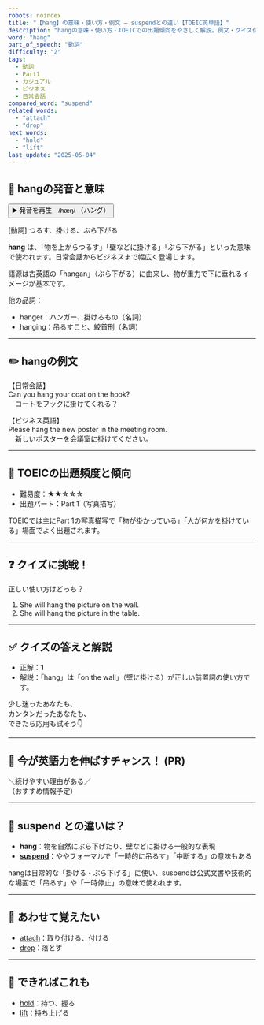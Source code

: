 ```yaml
---
robots: noindex
title: "【hang】の意味・使い方・例文 ― suspendとの違い【TOEIC英単語】"
description: "hangの意味・使い方・TOEICでの出題傾向をやさしく解説。例文・クイズ付きでsuspendとの違いもわかりやすく学べます。"
word: "hang"
part_of_speech: "動詞"
difficulty: "2"
tags:
  - 動詞
  - Part1
  - カジュアル
  - ビジネス
  - 日常会話
compared_word: "suspend"
related_words:
  - "attach"
  - "drop"
next_words:
  - "hold"
  - "lift"
last_update: "2025-05-04"
---
```


## 🔰 hangの発音と意味

<button class="play-audio" onclick="playTTS('hang')">
  <span class="play-audio-main">
    ▶️ 発音を再生　/hæŋ/
  </span>
  <span class="play-audio-sub">
    （ハング）
  </span>
</button>

[動詞] つるす、掛ける、ぶら下がる

**hang** は、「物を上からつるす」「壁などに掛ける」「ぶら下がる」といった意味で使われます。日常会話からビジネスまで幅広く登場します。

語源は古英語の「hangan」（ぶら下がる）に由来し、物が重力で下に垂れるイメージが基本です。

他の品詞：  
- hanger：ハンガー、掛けるもの（名詞）
- hanging：吊るすこと、絞首刑（名詞）

---

## ✏️ hangの例文

【日常会話】  
Can you hang your coat on the hook?  
　コートをフックに掛けてくれる？

【ビジネス英語】  
Please hang the new poster in the meeting room.  
　新しいポスターを会議室に掛けてください。

---

## 🎯 TOEICの出題頻度と傾向

- 難易度：★★☆☆☆
- 出題パート：Part 1（写真描写）

TOEICでは主にPart 1の写真描写で「物が掛かっている」「人が何かを掛けている」場面でよく出題されます。

---

## ❓ クイズに挑戦！

正しい使い方はどっち？

1. She will hang the picture on the wall.  
2. She will hang the picture in the table.

---

## ✅ クイズの答えと解説

- 正解：**1**
- 解説：「hang」は「on the wall」（壁に掛ける）が正しい前置詞の使い方です。

少し迷ったあなたも、  
カンタンだったあなたも、  
できたら応用も試そう👇️

---

## 🚀 今が英語力を伸ばすチャンス！ (PR)

<div class="info-center">
＼続けやすい理由がある／<br>  
（おすすめ情報予定）
</div>

---

## 🤔  suspend との違いは？

- **hang**：物を自然にぶら下げたり、壁などに掛ける一般的な表現
- **[suspend](/word/suspend)**：ややフォーマルで「一時的に吊るす」「中断する」の意味もある

hangは日常的な「掛ける・ぶら下げる」に使い、suspendは公式文書や技術的な場面で「吊るす」や「一時停止」の意味で使われます。

---

## 🧩 あわせて覚えたい

- [attach](/word/attach)：取り付ける、付ける
- [drop](/word/drop)：落とす

---

## 📖 できればこれも

- [hold](/word/hold)：持つ、握る
- [lift](/word/lift)：持ち上げる

<!-- cvid: aid44_bid49 -->
